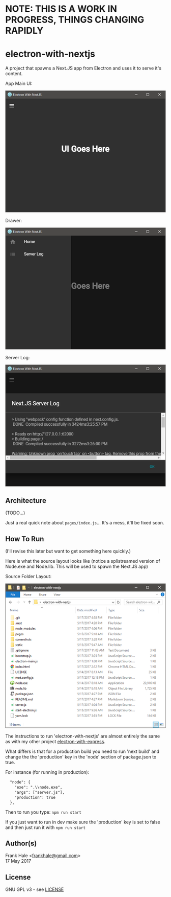 # NOTE: THIS IS A WORK IN PROGRESS, THINGS CHANGING RAPIDLY

# electron-with-nextjs

A project that spawns a Next.JS app from Electron and uses it to serve it's 
content.

App Main UI:

![NextJS-App](screenshots/next-app.png)

Drawer:

![NextJS-App](screenshots/next-app-drawer.png)

Server Log:

![NextJS-App-Server-Log](screenshots/next-app-server-log.png)

## Architecture

(TODO...)

Just a real quick note about `pages/index.js`... It's a mess, it'll be fixed 
soon.

## How To Run

(I'll revise this later but want to get something here quickly.)

Here is what the source layout looks like (notice a splistreamed version of 
Node.exe and Node.lib. This will be used to spawn the Next.JS app)

Source Folder Layout:

![NextJS-App-Folder-Layout](screenshots/next-app-folder-layout.png)


The instructions to run 'electron-with-nextjs' are almost entirely the same as 
with my other project [electron-with-express](https://github.com/frankhale/electron-with-express).

What differs is that for a production build you need to run 'next build' and
change the the 'production' key in the 'node' section of package.json to true.

For instance (for running in production):

```
  "node": {
    "exe": ".\\node.exe",
    "args": ["server.js"],
    "production": true
  },
```

Then to run you type: `npm run start`

If you just want to run in dev make sure the 'production' key is set to false and then just run it with `npm run start`

## Author(s)

Frank Hale &lt;frankhale@gmail.com&gt;  
17 May 2017

## License

GNU GPL v3 - see [LICENSE](LICENSE)
